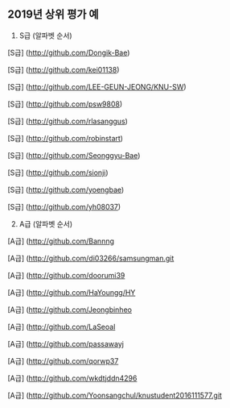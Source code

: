 ## 2019년 상위 평가 예

1. S급 (알파벳 순서)

[S급] (http://github.com/Dongik-Bae)

[S급] (http://github.com/kei01138)

[S급] (http://github.com/LEE-GEUN-JEONG/KNU-SW)

[S급] (http://github.com/psw9808)

[S급] (http://github.com/rlasanggus)

[S급] (http://github.com/robinstart)

[S급] (http://github.com/Seonggyu-Bae)

[S급] (http://github.com/sionji)

[S급] (http://github.com/yoengbae)

[S급] (http://github.com/yh08037)


2. A급 (알파벳 순서)

[A급] (http://github.com/Bannng

[A급] (http://github.com/di03266/samsungman.git

[A급] (http://github.com/doorumi39

[A급] (http://github.com/HaYoungg/HY

[A급] (http://github.com/Jeongbinheo

[A급] (http://github.com/LaSeoal

[A급] (http://github.com/passawayj

[A급] (http://github.com/qorwp37

[A급] (http://github.com/wkdtjddn4296

[A급] (http://github.com/Yoonsangchul/knustudent2016111577.git
